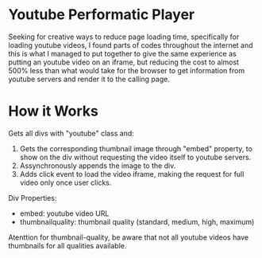 # Youtube Performatic Player
Seeking for creative ways to reduce page loading time, specifically for loading youtube videos, I found parts of codes throughout the internet and this is what I managed to put together to give the same experience as putting an youtube video on an iframe, but reducing the cost to almost 500% less than what would take for the browser to get information from youtube servers and render it to the calling page.

# How it Works
 Gets all divs with "youtube" class and:
 1. Gets the corresponding thumbnail image through "embed" property, to show on the div without requesting the video itself to youtube servers.
 2. Assynchronously appends the image to the div.
 3. Adds click event to load the video iframe, making the request for full video only once user clicks.

 Div Properties:
 - embed: youtube video URL 
 - thumbnailquality: thumbnail quality (standard, medium, high, maximum)

 Atenttion for thumbnail-quality, be aware that not all youtube videos have thumbnails for all qualities available.

